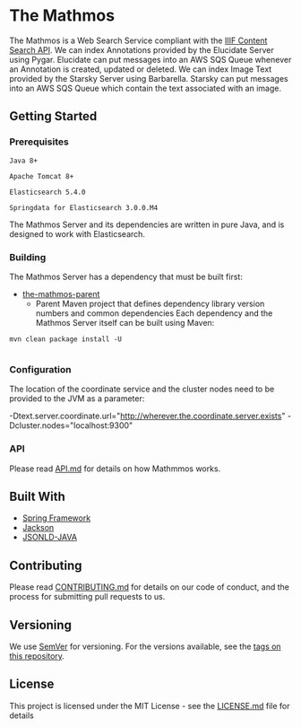 # The Mathmos

The Mathmos is a Web Search Service compliant with the [IIIF Content Search API](http://iiif.io/api/search/1.0/). We can index Annotations provided by the Elucidate Server using Pygar. Elucidate can put messages into an AWS SQS Queue whenever an Annotation is created, updated or deleted.  We can index Image Text provided by the Starsky Server using Barbarella.  Starsky can put messages into an AWS SQS Queue which contain the text associated with an image. 



## Getting Started

### Prerequisites
```
Java 8+
```
```
Apache Tomcat 8+
```

```
Elasticsearch 5.4.0
```
```
Springdata for Elasticsearch 3.0.0.M4
```

The Mathmos Server and its dependencies are written in pure Java, and is designed to work with Elasticsearch.

### Building
The Mathmos Server has a dependency that must be built first:
* [the-mathmos-parent](the-mathmos-parent/)
    * Parent Maven project that defines dependency library version numbers and common dependencies 
      Each dependency and the Mathmos Server itself can be built using Maven:
```
mvn clean package install -U
  
```


### Configuration
The location of the coordinate service and the cluster nodes need to be provided to the JVM as a parameter:

-Dtext.server.coordinate.url="http://wherever.the.coordinate.server.exists" 
-Dcluster.nodes="localhost:9300"

### API
Please read [API.md](API.md) for details on how Mathmmos works.

## Built With

* [Spring Framework](https://projects.spring.io/spring-framework/)
* [Jackson](http://wiki.fasterxml.com/JacksonHome) 
* [JSONLD-JAVA](https://github.com/jsonld-java/jsonld-java)

## Contributing

Please read [CONTRIBUTING.md](CONTRIBUTING.md) for details on our code of conduct, and the process for submitting pull requests to us.

## Versioning

We use [SemVer](http://semver.org/) for versioning. For the versions available, see the [tags on this repository](https://github.com/digirati-co-uk/digirati-annotation-server/tags). 

## License

This project is licensed under the MIT License - see the [LICENSE.md](LICENSE) file for details
